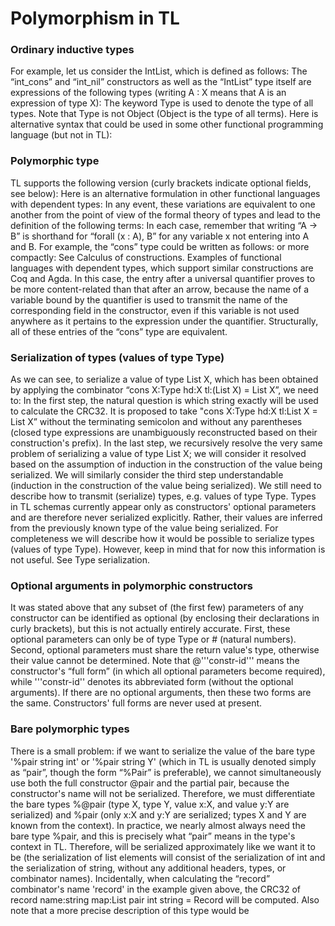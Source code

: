 # ﻿Polymorphism in TL
### Ordinary inductive types
For example, let us consider the IntList, which is defined as follows:
The “int_cons” and “int_nil” constructors as well as the “IntList” type itself are expressions of the following types (writing A : X means that A is an expression of type X):
The keyword Type is used to denote the type of all types. Note that Type is not Object (Object is the type of all terms). 
Here is alternative syntax that could be used in some other functional programming language (but not in TL):
### Polymorphic type
TL supports the following version (curly brackets indicate optional fields, see below):
Here is an alternative formulation in other functional languages with dependent types:
In any event, these variations are equivalent to one another from the point of view of the formal theory of types and lead to the definition of the following terms:
In each case, remember that writing “A -> B” is shorthand for “forall (x : A), B” for any variable x not entering into A and B. For example, the “cons” type could be written as follows:
or more compactly:
See Calculus of constructions. Examples of functional languages with dependent types, which support similar constructions are Coq and Agda.
In this case, the entry after a universal quantifier proves to be more content-related than that after an arrow, because the name of a variable bound by the quantifier is used to transmit the name of the corresponding field in the constructor, even if this variable is not used anywhere as it pertains to the expression under the quantifier. Structurally, all of these entries of the “cons” type are equivalent.
### Serialization of types (values of type Type)
As we can see, to serialize a value of type List X, which has been obtained by applying the combinator “cons X:Type hd:X tl:(List X) = List X”, we need to:
In the first step, the natural question is which string exactly will be used to calculate the CRC32. It is proposed to take "cons X:Type hd:X tl:List X = List X” without the terminating semicolon and without any parentheses (closed type expressions are unambiguously reconstructed based on their construction's prefix).
In the last step, we recursively resolve the very same problem of serializing a value of type List X; we will consider it resolved based on the assumption of induction in the construction of the value being serialized. We will similarly consider the third step understandable (induction in the construction of the value being serialized).
We still need to describe how to transmit (serialize) types, e.g. values of type Type. Types in TL schemas currently appear only as constructors' optional parameters and are therefore never serialized explicitly. Rather, their values are inferred from the previously known type of the value being serialized.
For completeness we will describe how it would be possible to serialize types (values of type Type). However, keep in mind that for now this information is not useful. See Type serialization.
### Optional arguments in polymorphic constructors
It was stated above that any subset of (the first few) parameters of any constructor can be identified as optional (by enclosing their declarations in curly brackets), but this is not actually entirely accurate.  First, these optional parameters can only be of type Type or # (natural numbers). Second, optional parameters must share the return value's type, otherwise their value cannot be determined.
Note that @'''constr-id''' means the constructor's “full form” (in which all optional parameters become required), while '''constr-id'' denotes its abbreviated form (without the optional arguments). If there are no optional arguments, then these two forms are the same. Constructors' full forms are never used at present.
### Bare polymorphic types
There is a small problem: if we want to serialize the value of the bare type '%pair string int' or '%pair string Y' (which in TL is usually denoted simply as “pair”, though the form “%Pair” is preferable), we cannot simultaneously use both the full constructor @pair and the partial pair, because the constructor's name will not be serialized. Therefore, we must differentiate the bare types %@pair (type X, type Y, value x:X, and value y:Y are serialized) and %pair (only x:X and y:Y are serialized; types X and Y are known from the context). In practice, we nearly almost always need the bare type %pair, and this is precisely what “pair” means in the type's context in TL. Therefore,
will be serialized approximately like we want it to be (the serialization of list elements will consist of the serialization of int and the serialization of string, without any additional headers, types, or combinator names).
Incidentally, when calculating the “record” combinator's name 'record' in the example given above, the CRC32 of record name:string map:List pair int string = Record will be computed.
Also note that a more precise description of this type would be

